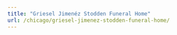 ```yaml
---
title: "Griesel Jimenéz Stodden Funeral Home"
url: /chicago/griesel-jimenez-stodden-funeral-home/
---
```

